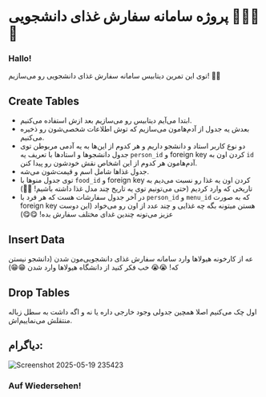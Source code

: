 # پروژه سامانه سفارش غذای دانشجویی 🧪🥙🥗🌮
### Hallo!
توی این تمرین دیتابیس سامانه سفارش غذای دانشجویی رو می‌سازیم! 🍖🥩
## Create Tables
- ابتدا می‌آیم دیتابیس رو می‌سازیم بعد ازش استفاده می‌کنیم.
- بعدش یه جدول از آدم‌هامون می‌سازیم که توش اطلاعات شخصی‌شون رو ذخیره می‌کنیم.
- دو نوع کاربر استاد و دانشجو داریم و هر کدوم از این‌ها به یه آدمی مربوطن توی جدول دانشجوها و استادها با تعریف یه `person_id` و foreign key کردن اون به `id` آدم‌هامون هر کدوم از این اشخاص نقش خودشون رو پیدا کنن.
- جدول غذاها شامل اسم و قیمت‌شون می‌شه.
- توی جدول منو‌ها با ‍‍`food_id` و foreign key کردن اون یه غذا رو نسبت می‌دیم به تاریخی که وارد کردیم (حتی می‌تونیم توی یه تاریخ چند مدل غذا داشته باشیم! 🤯🤯)
- در آخر جدول سفارشات هست که هر فرد با `person_id` و `menu_id` که به صورت foreign key هستن میتونه بگه چه غذایی و چند عدد از اون رو می‌خواد (این دوست عزیز می‌تونه چندین غدای مختلف سفارش بده! 😋😋)
## Insert Data
عه از کارخونه هیولاها وارد سامانه سفارش غذای دانشجویی‌‌مون شدن (دانشجو نیستن که! 😭😭 خب فکر کنید از دانشگاه هیولاها وارد شدن 😁😁)
## Drop Tables
اول چک می‌کنیم اصلا همچین جدولی وجود خارجی داره یا نه و اگه داشت به سطل زباله منتقلش می‌نماییم‌اش.
## دیاگرام:
![Screenshot 2025-05-19 235423](https://github.com/user-attachments/assets/3e05cbc8-01b8-4e1b-888e-4a2f058c4d6b)

### Auf Wiedersehen!



